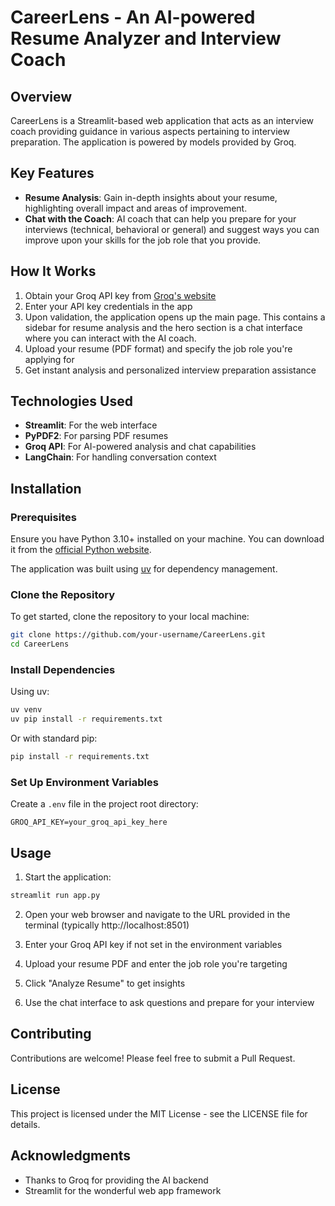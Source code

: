 # CareerLens - An AI-powered Resume Analyzer and Interview Coach

## Overview 
CareerLens is a Streamlit-based web application that acts as an interview coach providing guidance in 
various aspects pertaining to interview preparation. The application is powered by models provided by Groq.

## Key Features
- **Resume Analysis**: Gain in-depth insights about your resume, highlighting overall impact and areas of improvement.
- **Chat with the Coach**: AI coach that can help you prepare for your interviews (technical, behavioral or general) and suggest ways you can improve upon your skills for the job role that you provide.

## How It Works 
1. Obtain your Groq API key from [Groq's website](https://groq.com/)
2. Enter your API key credentials in the app
3. Upon validation, the application opens up the main page. This contains a sidebar for resume analysis and the hero section is a chat interface where you can interact with the AI coach.
4. Upload your resume (PDF format) and specify the job role you're applying for
5. Get instant analysis and personalized interview preparation assistance

## Technologies Used 
- **Streamlit**: For the web interface
- **PyPDF2**: For parsing PDF resumes
- **Groq API**: For AI-powered analysis and chat capabilities
- **LangChain**: For handling conversation context

## Installation

### Prerequisites
Ensure you have Python 3.10+ installed on your machine. You can download it from the [official Python website](https://www.python.org/).

The application was built using [uv](https://docs.astral.sh/uv/) for dependency management.

### Clone the Repository

To get started, clone the repository to your local machine:

```bash
git clone https://github.com/your-username/CareerLens.git
cd CareerLens
```

### Install Dependencies

Using uv:
```bash
uv venv
uv pip install -r requirements.txt
```

Or with standard pip:
```bash
pip install -r requirements.txt
```

### Set Up Environment Variables

Create a `.env` file in the project root directory:
```
GROQ_API_KEY=your_groq_api_key_here
```

## Usage

1. Start the application:
```bash
streamlit run app.py
```

2. Open your web browser and navigate to the URL provided in the terminal (typically http://localhost:8501)

3. Enter your Groq API key if not set in the environment variables

4. Upload your resume PDF and enter the job role you're targeting

5. Click "Analyze Resume" to get insights

6. Use the chat interface to ask questions and prepare for your interview

## Contributing

Contributions are welcome! Please feel free to submit a Pull Request.

## License

This project is licensed under the MIT License - see the LICENSE file for details.

## Acknowledgments

- Thanks to Groq for providing the AI backend
- Streamlit for the wonderful web app framework
